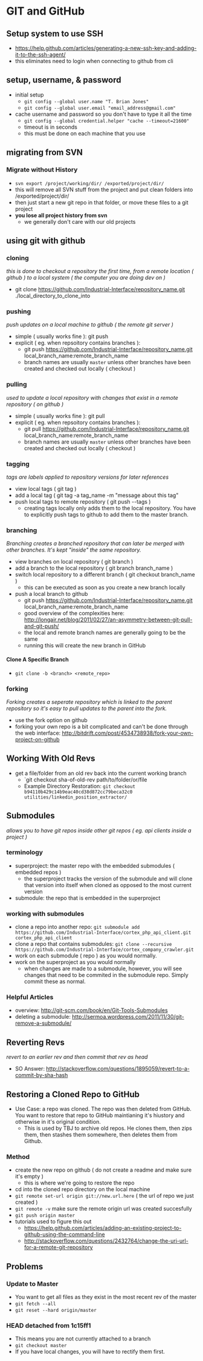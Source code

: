 GIT and GitHub
==============

Setup system to use SSH
-----------------------
- https://help.github.com/articles/generating-a-new-ssh-key-and-adding-it-to-the-ssh-agent/
- this eliminates need to login when connecting to github from cli

setup, username, & password
---------------------------
- initial setup
  - `git config --global user.name "T. Brian Jones"`
  - `git config --global user.email "email_address@gmail.com"`
- cache username and password so you don't have to type it all the time
  - `git config --global credential.helper "cache --timeout=21600"`
  - timeout is in seconds
  - this must be done on each machine that you use


migrating from SVN
------------------

### Migrate without History
- `svn export /project/working/dir/ /exported/project/dir/`
- this will remove all SVN stuff from the project and put clean folders into /exported/project/dir/
- then just start a new git repo in that folder, or move these files to a git project
- **you lose all project history from svn**
  - we generally don't care with our old projects


using git with github
---------------------

### cloning
*this is done to checkout a repository the first time, from a remote location ( github ) to a local system ( the computer you are doing dev on )*
- git clone https://github.com/Industrial-Interface/repository_name.git ./local_directory_to_clone_into

### pushing
*push updates on a local machine to github ( the remote git server )*
- simple ( usually works fine ): git push
- explicit ( eg. when repsoitory contains branches ):
  - git push https://github.com/Industrial-Interface/repository_name.git local_branch_name:remote_branch_name
  - branch names are usually `master` unless other branches have been created and checked out locally ( checkout )

### pulling
*used to update a local repository with changes that exist in a remote repository ( on github )*
- simple ( usually works fine ): git pull
- explicit ( eg. when repsoitory contains branches ):
  - git pull https://github.com/Industrial-Interface/repository_name.git local_branch_name:remote_branch_name
  - branch names are usually `master` unless other branches have been created and checked out locally ( checkout )

### tagging
*tags are labels applied to repository versions for later references*
- view local tags ( git tag )
- add a local tag ( git tag -a tag_name -m "message about this tag"
- push local tags to remote repository ( git push --tags )
  - creating tags locally only adds them to the local repository.  You have to explicitly push tags to github to add them to the master branch.

### branching
*Branching creates a branched repository that can later be merged with other branches. It's kept "inside" the same repository.*
- view branches on local repository ( git branch )
- add a branch to the local repository ( git branch branch_name )
- switch local repository to a different branch ( git checkout branch_name )
  - this can be executed as soon as you create a new branch locally
- push a local branch to github
  - git push https://github.com/Industrial-Interface/repository_name.git local_branch_name:remote_branch_name
  - good overview of the complexities here: http://longair.net/blog/2011/02/27/an-asymmetry-between-git-pull-and-git-push/
  - the local and remote branch names are generally going to be the same
  - running this will create the new branch in GitHub

#### Clone A Specific Branch
- `git clone -b <branch> <remote_repo>`

### forking
*Forking creates a seperate repository which is linked to the parent repository so it's easy to pull updates to the parent into the fork.*
- use the fork option on github
- forking your own repo is a bit complicated and can't be done through the web interface: http://bitdrift.com/post/4534738938/fork-your-own-project-on-github


Working With Old Revs
---------------------

- get a file/folder from an old rev back into the current working branch
  - `git checkout sha-of-old-rev path/to/folder/or/file
  - Example Directory Restoration: `git checkout b94110b429c14b9eac40cd38d872cc79beca32c0 utilities/linkedin_position_extractor/`


Submodules
----------
*allows you to have git repos inside other git repos ( eg. api clients inside a project )*

### terminology
- superproject: the master repo with the embedded submodules ( embedded repos )
  - the superproject tracks the version of the submodule and will clone that version into itself when cloned as opposed to the most current version
- submodule: the repo that is embedded in the superproject

### working with submodules
- clone a repo into another repo: `git submodule add https://github.com/Industrial-Interface/cortex_php_api_client.git cortex_php_api_client`
- clone a repo that contains submodules: `git clone --recursive https://github.com/Industrial-Interface/cortex_company_crawler.git`
- work on each submodule ( repo ) as you would normally.
- work on the superproject as you would normally
  - when changes are made to a submodule, however, you will see changes that need to be commited in the submodule repo.  Simply commit these as normal.

### Helpful Articles
- overview: http://git-scm.com/book/en/Git-Tools-Submodules
- deleting a submodule: http://sermoa.wordpress.com/2011/11/30/git-remove-a-submodule/


Reverting Revs
--------------
*revert to an earlier rev and then commit that rev as head*

- SO Answer: http://stackoverflow.com/questions/1895059/revert-to-a-commit-by-sha-hash


Restoring a Cloned Repo to GitHub
---------------------------------
- Use Case: a repo was cloned. The repo was then deleted from GitHub. You want to restore that repo to GitHub maintianing it's hiustory and otherwise in it's original condition.
  - This is used by TBJ to archive old repos. He clones them, then zips them, then stashes them somewhere, then deletes them from Github.

### Method
- create the new repo on github ( do not create a readme and make sure it's empty )
  - this is where we're going to restore the repo
- cd into the cloned repo directory on the local machine
- `git remote set-url origin git://new.url.here` ( the url of repo we just created )
- `git remote -v` make sure the remote origin url was created succesfully
- `git push origin master`
- tutorials used to figure this out
  - https://help.github.com/articles/adding-an-existing-project-to-github-using-the-command-line
  - http://stackoverflow.com/questions/2432764/change-the-uri-url-for-a-remote-git-repository


Problems
--------

### Update to Master
- You want to get all files as they exist in the most recent rev of the master
- `git fetch --all`
- `git reset --hard origin/master`

### HEAD detached from 1c15ff1
- This means you are not currently attached to a branch
- `git checkout master`
- If you have local changes, you will have to rectify them first.
